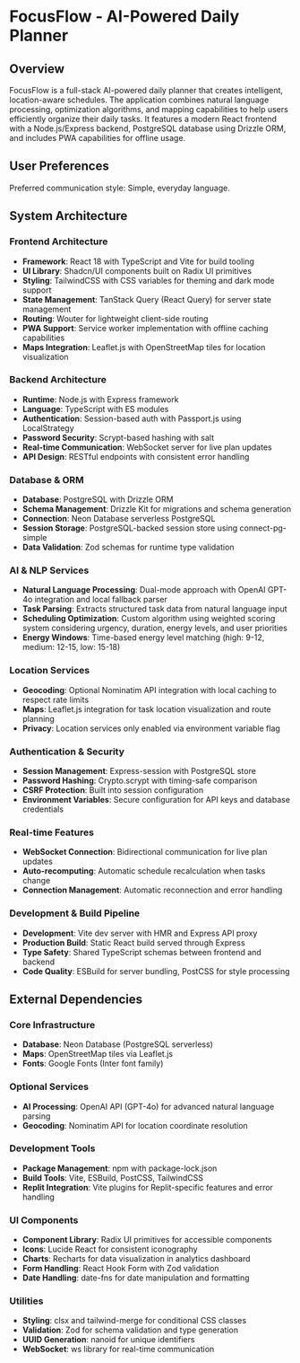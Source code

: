 # FocusFlow - AI-Powered Daily Planner

## Overview

FocusFlow is a full-stack AI-powered daily planner that creates intelligent, location-aware schedules. The application combines natural language processing, optimization algorithms, and mapping capabilities to help users efficiently organize their daily tasks. It features a modern React frontend with a Node.js/Express backend, PostgreSQL database using Drizzle ORM, and includes PWA capabilities for offline usage.

## User Preferences

Preferred communication style: Simple, everyday language.

## System Architecture

### Frontend Architecture
- **Framework**: React 18 with TypeScript and Vite for build tooling
- **UI Library**: Shadcn/UI components built on Radix UI primitives
- **Styling**: TailwindCSS with CSS variables for theming and dark mode support
- **State Management**: TanStack Query (React Query) for server state management
- **Routing**: Wouter for lightweight client-side routing
- **PWA Support**: Service worker implementation with offline caching capabilities
- **Maps Integration**: Leaflet.js with OpenStreetMap tiles for location visualization

### Backend Architecture
- **Runtime**: Node.js with Express framework
- **Language**: TypeScript with ES modules
- **Authentication**: Session-based auth with Passport.js using LocalStrategy
- **Password Security**: Scrypt-based hashing with salt
- **Real-time Communication**: WebSocket server for live plan updates
- **API Design**: RESTful endpoints with consistent error handling

### Database & ORM
- **Database**: PostgreSQL with Drizzle ORM
- **Schema Management**: Drizzle Kit for migrations and schema generation
- **Connection**: Neon Database serverless PostgreSQL
- **Session Storage**: PostgreSQL-backed session store using connect-pg-simple
- **Data Validation**: Zod schemas for runtime type validation

### AI & NLP Services
- **Natural Language Processing**: Dual-mode approach with OpenAI GPT-4o integration and local fallback parser
- **Task Parsing**: Extracts structured task data from natural language input
- **Scheduling Optimization**: Custom algorithm using weighted scoring system considering urgency, duration, energy levels, and user priorities
- **Energy Windows**: Time-based energy level matching (high: 9-12, medium: 12-15, low: 15-18)

### Location Services
- **Geocoding**: Optional Nominatim API integration with local caching to respect rate limits
- **Maps**: Leaflet.js integration for task location visualization and route planning
- **Privacy**: Location services only enabled via environment variable flag

### Authentication & Security
- **Session Management**: Express-session with PostgreSQL store
- **Password Hashing**: Crypto.scrypt with timing-safe comparison
- **CSRF Protection**: Built into session configuration
- **Environment Variables**: Secure configuration for API keys and database credentials

### Real-time Features
- **WebSocket Connection**: Bidirectional communication for live plan updates
- **Auto-recomputing**: Automatic schedule recalculation when tasks change
- **Connection Management**: Automatic reconnection and error handling

### Development & Build Pipeline
- **Development**: Vite dev server with HMR and Express API proxy
- **Production Build**: Static React build served through Express
- **Type Safety**: Shared TypeScript schemas between frontend and backend
- **Code Quality**: ESBuild for server bundling, PostCSS for style processing

## External Dependencies

### Core Infrastructure
- **Database**: Neon Database (PostgreSQL serverless)
- **Maps**: OpenStreetMap tiles via Leaflet.js
- **Fonts**: Google Fonts (Inter font family)

### Optional Services
- **AI Processing**: OpenAI API (GPT-4o) for advanced natural language parsing
- **Geocoding**: Nominatim API for location coordinate resolution

### Development Tools
- **Package Management**: npm with package-lock.json
- **Build Tools**: Vite, ESBuild, PostCSS, TailwindCSS
- **Replit Integration**: Vite plugins for Replit-specific features and error handling

### UI Components
- **Component Library**: Radix UI primitives for accessible components
- **Icons**: Lucide React for consistent iconography
- **Charts**: Recharts for data visualization in analytics dashboard
- **Form Handling**: React Hook Form with Zod validation
- **Date Handling**: date-fns for date manipulation and formatting

### Utilities
- **Styling**: clsx and tailwind-merge for conditional CSS classes
- **Validation**: Zod for schema validation and type generation
- **UUID Generation**: nanoid for unique identifiers
- **WebSocket**: ws library for real-time communication